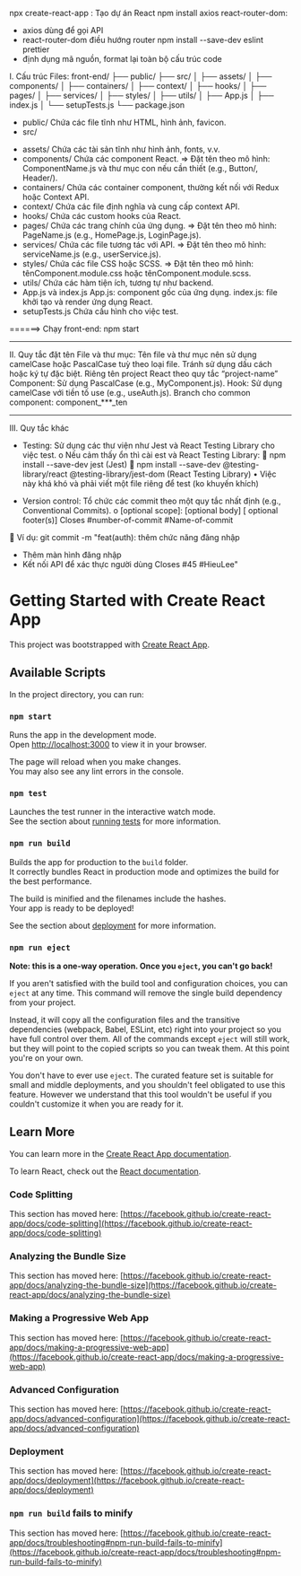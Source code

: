 npx create-react-app : Tạo dự án React
npm install axios react-router-dom: 
- axios dùng để gọi API
- react-router-dom điều hướng router
npm install --save-dev eslint prettier
- định dụng mã nguồn, format lại toàn bộ cấu trúc code

I.	Cấu trúc Files:
front-end/
  ├── public/
  ├── src/
  │   ├── assets/
  │   ├── components/
  │   ├── containers/
  │   ├── context/
  │   ├── hooks/
  │   ├── pages/
  │   ├── services/
  │   ├── styles/
  │   ├── utils/
  │   ├── App.js
  │   ├── index.js
  │   └── setupTests.js
  └── package.json

- public/
Chứa các file tĩnh như HTML, hình ảnh, favicon.
- src/
+ assets/
Chứa các tài sản tĩnh như hình ảnh, fonts, v.v.
+ components/
Chứa các component React.
=> Đặt tên theo mô hình: ComponentName.js và thư mục con nếu cần thiết (e.g., Button/, Header/).
+ containers/
Chứa các container component, thường kết nối với Redux hoặc Context API.
+ context/
Chứa các file định nghĩa và cung cấp context API.
+ hooks/
Chứa các custom hooks của React.
+ pages/
Chứa các trang chính của ứng dụng.
=> Đặt tên theo mô hình: PageName.js (e.g., HomePage.js, LoginPage.js).
+ services/
Chứa các file tương tác với API.
=> Đặt tên theo mô hình: serviceName.js (e.g., userService.js).
+ styles/
Chứa các file CSS hoặc SCSS.
=> Đặt tên theo mô hình: tênComponent.module.css hoặc tênComponent.module.scss.
+ utils/
Chứa các hàm tiện ích, tương tự như backend.
+ App.js và index.js
App.js: component gốc của ứng dụng.
index.js: file khởi tạo và render ứng dụng React.
+ setupTests.js
Chứa cấu hình cho việc test.

======> Chạy front-end: npm start

---------------------------------------------------

II.	Quy tắc đặt tên
File và thư mục: Tên file và thư mục nên sử dụng camelCase hoặc PascalCase tuỳ theo loại file. Tránh sử dụng dấu cách hoặc ký tự đặc biệt. Riêng tên project React theo quy tắc “project-name”
Component: Sử dụng PascalCase (e.g., MyComponent.js).
Hook: Sử dụng camelCase với tiền tố use (e.g., useAuth.js).
Branch cho common component: component_***_ten

---------------------------------------------------

III.	Quy tắc khác

-	Testing: Sử dụng các thư viện như Jest và React Testing Library cho việc test.
o	Nếu cảm thấy ổn thì cài est và React Testing Library:
	npm install --save-dev jest (Jest)
	npm install --save-dev @testing-library/react @testing-library/jest-dom (React Testing Library)
•	Việc này khá khó và phải viết một file riêng để test (ko khuyến khích)

-	Version control: Tổ chức các commit theo một quy tắc nhất định (e.g., Conventional Commits).
o	<type>[optional scope]: <description> 
[optional body] [
optional footer(s)]
Closes #number-of-commit #Name-of-commit

	Ví dụ: git commit -m "feat(auth): 
thêm chức năng đăng nhập 
- Thêm màn hình đăng nhập 
- Kết nối API để xác thực người dùng 
Closes #45 #HieuLee"


# Getting Started with Create React App

This project was bootstrapped with [Create React App](https://github.com/facebook/create-react-app).

## Available Scripts

In the project directory, you can run:

### `npm start`

Runs the app in the development mode.\
Open [http://localhost:3000](http://localhost:3000) to view it in your browser.

The page will reload when you make changes.\
You may also see any lint errors in the console.

### `npm test`

Launches the test runner in the interactive watch mode.\
See the section about [running tests](https://facebook.github.io/create-react-app/docs/running-tests) for more information.

### `npm run build`

Builds the app for production to the `build` folder.\
It correctly bundles React in production mode and optimizes the build for the best performance.

The build is minified and the filenames include the hashes.\
Your app is ready to be deployed!

See the section about [deployment](https://facebook.github.io/create-react-app/docs/deployment) for more information.

### `npm run eject`

**Note: this is a one-way operation. Once you `eject`, you can't go back!**

If you aren't satisfied with the build tool and configuration choices, you can `eject` at any time. This command will remove the single build dependency from your project.

Instead, it will copy all the configuration files and the transitive dependencies (webpack, Babel, ESLint, etc) right into your project so you have full control over them. All of the commands except `eject` will still work, but they will point to the copied scripts so you can tweak them. At this point you're on your own.

You don't have to ever use `eject`. The curated feature set is suitable for small and middle deployments, and you shouldn't feel obligated to use this feature. However we understand that this tool wouldn't be useful if you couldn't customize it when you are ready for it.

## Learn More

You can learn more in the [Create React App documentation](https://facebook.github.io/create-react-app/docs/getting-started).

To learn React, check out the [React documentation](https://reactjs.org/).

### Code Splitting

This section has moved here: [https://facebook.github.io/create-react-app/docs/code-splitting](https://facebook.github.io/create-react-app/docs/code-splitting)

### Analyzing the Bundle Size

This section has moved here: [https://facebook.github.io/create-react-app/docs/analyzing-the-bundle-size](https://facebook.github.io/create-react-app/docs/analyzing-the-bundle-size)

### Making a Progressive Web App

This section has moved here: [https://facebook.github.io/create-react-app/docs/making-a-progressive-web-app](https://facebook.github.io/create-react-app/docs/making-a-progressive-web-app)

### Advanced Configuration

This section has moved here: [https://facebook.github.io/create-react-app/docs/advanced-configuration](https://facebook.github.io/create-react-app/docs/advanced-configuration)

### Deployment

This section has moved here: [https://facebook.github.io/create-react-app/docs/deployment](https://facebook.github.io/create-react-app/docs/deployment)

### `npm run build` fails to minify

This section has moved here: [https://facebook.github.io/create-react-app/docs/troubleshooting#npm-run-build-fails-to-minify](https://facebook.github.io/create-react-app/docs/troubleshooting#npm-run-build-fails-to-minify)
